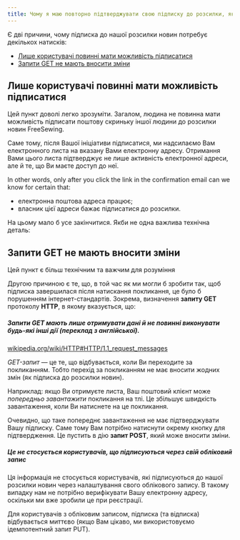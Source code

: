 ```yaml
---
title: Чому я маю повторно підтверджувати свою підписку до розсилки, якщо я вже натиснули на підтверджувальне покликання в електронному листі?
---
```


Є дві причини, чому підписка до нашої розсилки новин потребує декількох натисків:

- [Лише користувачі повинні мати можливість підписатися](#people-should-only-be-able-to-sign-up-themselves)
- [Запити GET не мають вносити зміни](#get-requests-should-not-make-changes)

## Лише користувачі повинні мати можливість підписатися

Цей пункт доволі легко зрозуміти. Загалом, людина не повинна мати можливість підписати поштову скриньку іншої людини до розсилки новин FreeSewing.

Саме тому, після Вашої ініціативи підписатися, ми надсилаємо Вам електронного листа на вказану Вами електронну адресу. Отримання Вами цього листа підтверджує не лише активність електронної адреси, але й те, що Ви маєте доступ до неї.

In other words, only after you click the link in the confirmation email can we know for certain that:

- електронна поштова адреса працює;
- власник цієї адреси бажає підписатися до розсилки.

На цьому мало б усе закінчитися. Якби не одна важлива технічна деталь:

## Запити GET не мають вносити зміни

<Warning compact>Цей пункт є більш технічним та важчим для розуміння</Warning>

Другою причиною є те, що, в той час як ми могли б зробити так, щоб підписка завершилася після натискання покликання, це було б порушенням інтернет-стандартів. Зокрема, визначення __запиту GET__ протоколу __HTTP__, в якому вказується, що:


<Note>
<h5>Запити GET мають лише отримувати дані й не повинні виконувати будь-які інші дії (переклад з англійської).</h5>

[wikipedia.org/wiki/HTTP#HTTP/1.1_request_messages](https://en.wikipedia.org/wiki/HTTP#HTTP/1.1_request_messages)
</Note>

_GET-запит_ — це те, що відбувається, коли Ви переходите за покликанням. Тобто перехід за покликанням не має вносити жодних змін (як підписка до розсилки новин).

Наприклад: якщо Ви отримуєте листа, Ваш поштовий клієнт може _попередньо завантажити_ покликання на тлі. Це збільшує швидкість завантаження, коли Ви натиснете на це покликання.

Очевидно, що таке попереднє завантаження не має підтверджувати Вашу підписку. Саме тому Вам потрібно натиснути окрему кнопку для підтвердження. Це пустить в дію __запит POST__, який може вносити зміни.

<Tip>

##### Це не стосується користувачів, що підписуються через свій обліковий запис

Ця інформація не стосується користувачів, які підписуються до нашої розсилки новин через налаштування свого облікового запису.  В такому випадку нам не потрібно верифікувати Вашу електронну адресу, оскільки ми вже зробили це при реєстрації. 

Для користувачів з обліковим записом, підписка (та відписка) відбувається миттєво (якщо Вам цікаво, ми використовуємо ідемпотентний запит PUT).
</Tip>


